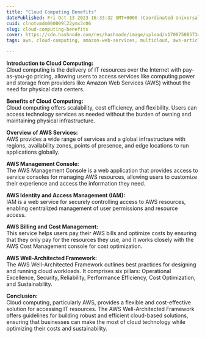 ```yaml
---
title: "Cloud Computing Benefits"
datePublished: Fri Oct 13 2023 16:33:32 GMT+0000 (Coordinated Universal Time)
cuid: clnotvmdm000009l22ymx3c06
slug: cloud-computing-benefits
cover: https://cdn.hashnode.com/res/hashnode/image/upload/v1700750857349/182321b0-8e2d-4d8f-8d63-3734654af41c.png
tags: aws, cloud-computing, amazon-web-services, multicloud, aws-articles

---
```


**Introduction to Cloud Computing:**  
Cloud computing is the delivery of IT resources over the Internet with pay-as-you-go pricing, allowing users to access services like computing power and storage from providers like Amazon Web Services (AWS) without the need for physical data centers.

**Benefits of Cloud Computing:**  
Cloud computing offers scalability, cost efficiency, and flexibility. Users can access technology services as needed without the burden of owning and maintaining physical infrastructure.

**Overview of AWS Services:**  
AWS provides a wide range of services and a global infrastructure with regions, availability zones, points of presence, and edge locations to run applications globally.

**AWS Management Console:**  
The AWS Management Console is a web application that provides access to service consoles for managing AWS resources, allowing users to customize their experience and access the information they need.

**AWS Identity and Access Management (IAM):**  
IAM is a web service for securely controlling access to AWS resources, enabling centralized management of user permissions and resource access.

**AWS Billing and Cost Management:**  
This service helps users pay their AWS bills and optimize costs by ensuring that they only pay for the resources they use, and it works closely with the AWS Cost Management console for cost optimization.

**AWS Well-Architected Framework:**  
The AWS Well-Architected Framework outlines best practices for designing and running cloud workloads. It comprises six pillars: Operational Excellence, Security, Reliability, Performance Efficiency, Cost Optimization, and Sustainability.

**Conclusion:**  
Cloud computing, particularly AWS, provides a flexible and cost-effective solution for accessing IT resources. The AWS Well-Architected Framework offers guidelines for building robust and efficient cloud-based solutions, ensuring that businesses can make the most of cloud technology while optimizing their costs and sustainability.